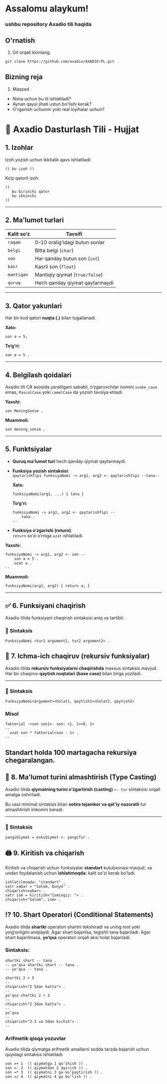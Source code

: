 # Assalomu alaykum!
### ushbu repository Axadio tili haqida

## O'rnatish

1. Git orqali klonlang:
```bash
git clone https://github.com/axadio/AXADIO-PL.git
```
## Bizning reja
1. Maqsad
  - Nima uchun bu til ishlatiladi?
  - Aynan qaysi jihati ustun bo'lishi kerak?
  - O'rganish uchunmi yoki real loyihalar uchun?


# 📘 Axadio Dasturlash Tili - Hujjat

## 1. Izohlar

Izoh yozish uchun ikkitalik qavs ishlatiladi:

```axadio
(( bu izoh ))
```

Ko‘p qatorli izoh:

```axadio
((
   bu birinchi qator
   bu ikkinchi
))
```

---

## 2. Ma'lumot turlari

| Kalit so‘z  | Tavsifi                        |
|-------------|--------------------------------|
| `raqam`     | 0–10 oralig‘idagi butun sonlar |
| `belgi`     | Bitta belgi (`char`)           |
| `son`       | Har qanday butun son (`int`)   |
| `kasr`      | Kasrli son (`float`)           |
| `mantiqan`  | Mantiqiy qiymat (`true/false`) |
| `quruq`     | Hech qanday qiymat qaytarmaydi |

---

## 3. Qator yakunlari

Har bir kod qatori **nuqta (.)**  bilan tugallanadi.

**Xato:**
```axadio
son a = 5;
```

**To‘g‘ri:**
```axadio
son a = 5 .
```

---

## 4. Belgilash qoidalari

Axadio tili C# asosida yaratilgani sababli, o‘zgaruvchilar nomini `snake_case` emas, `PascalCase` yoki `camelCase` da yozish tavsiya etiladi.

**Yaxshi:**
```axadio
son MeningSonim .
```

**Muammoli:**
```axadio
son mening_sonim .
```

---

## 5. Funktsiyalar

- **Quruq ma'lumot turi** hech qanday qiymat qaytarmaydi.

- **Funksiya yozish sintaksisi**:  
  `qaytarishTipi funksiyaNomi -> arg1, arg2 <- qaytarishTipi --tana--`

  **Xato:**
  ```axadio
  funksiyaNomi(arg1, ...) { tana }
  ```

  **To‘g‘ri:**
  ```axadio
  funksiyaNomi -> arg1, arg2 <- qaytarishTipi --
      tana .
  --
  ```

- **Funksiya o‘zgarishi (return)**:  
  `return` so‘zi o‘rniga `uzat` ishlatiladi.

**Yaxshi:**
```axadio
funksiyaNomi -> arg1, arg2 <- son --
    son a = 5 .
    uzat a .
--
```

**Muammoli:**
```axadio
funksiyaNomi(arg1, arg2) { return a; }
```

---

## ✅ 6. Funksiyani chaqirish

Axadio tilida funksiyani chaqirish sintaksisi aniq va tartibli:

### 🔹 Sintaksis

```axadio
FunksiyaNomi <tur1 argument1, tur2 argument2> .
```

## 🔁 7. Ichma-ich chaqiruv (rekursiv funksiyalar)

Axadio tilida **rekursiv funksiyalarni chaqirishda** maxsus sintaksis mavjud. Har bir chaqiruv **qaytish nuqtalari (base case)** bilan birga yoziladi.

---

### 🔹 Sintaksis

```axadio
FunksiyaNomi<argument><holat1, qaytish1><holat2, qaytish2>
```

### Misol
```axadio
faktorial ->son son1<- son: <1, 1><0, 1>
--
  uzat son * faktorial<son - 1> .
--
```
## Standart holda 100 martagacha rekursiya chegaralangan.

## 🔄 8. Ma'lumot turini almashtirish (Type Casting)

Axadio tilida **qiymatning turini o‘zgartirish (casting)** `<- tur` sintaksisi orqali amalga oshiriladi.

Bu usul minimal sintaksis bilan **xotira tejamkor va qat'iy nazoratli** tur almashtirish imkonini beradi.

---

### 🔹 Sintaksis

```axadio
yangiQiymat = eskiQiymat <- yangiTur .
```

## 🖨️ 9. Kiritish va chiqarish
Kiritish va chiqarish uchun funksiyalar **standart** kutubxonasi mavjud, va undan foydalanish uchun **ishlatimoqda:** kalit so’zi kerak bo’ladi.

```axadio
ishlatilmoqda: "standart" . 
satr xabar = "Salom, Dunyo" . 
chiqarish<xabar> . 
satr ism = kiritish<"Ismingiz: "> .
chiqarish<"Salom", ism> .
```
## ⁉️ 10. Shart Operatori (Conditional Statements)

Axadio tilida **shartki** operatori shartni tekshiradi va uning rost yoki yolg‘onligini aniqlaydi. Agar shart bajarilsa, tegishli tana bajariladi. Agar shart bajarilmasa, **yo‘qsa** operatori orqali aksi holat bajariladi.

### Sintaksis:

```axadio
shartki shart -- tana .
-- yo‘qsa shartki shart -- tana .
-- yo‘qsa -- tana .
```
```axadio
shartki 2 > 5
--
chiqarish<"2 5dan katta"> .
--
yo‘qsa shartki 2 > 3
--
chiqarish<"2 3dan katta"> .
--
yo‘qsa
--
chiqarish<"2 3 va 5dan kichik"> .
--
```

### Arifmetik qisqa yozuvlar

Axadio tilida qiymatga arifmetik amallarni sodda tarzda bajarish uchun quyidagi sintaksis ishlatiladi:

```axadio
son =+ 1  (( qiymatga 1 qo‘shish )) .
son =- 2  (( qiymatdan 2 ayirish )) .
son =* 3  (( qiymatni 3 ga ko‘paytirish )) .
son =/ 4  (( qiymatni 4 ga bo‘lish )) .


